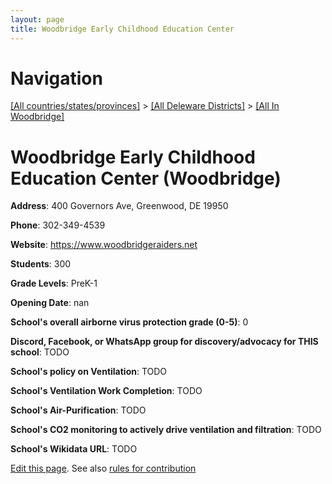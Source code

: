 ```yaml
---
layout: page
title: Woodbridge Early Childhood Education Center
---
```

# Navigation

[[All countries/states/provinces]](../../..) > [[All Deleware Districts]](../..) > [[All In Woodbridge]](..)

# Woodbridge Early Childhood Education Center (Woodbridge)

**Address**: 400 Governors Ave, Greenwood, DE 19950

**Phone**: 302-349-4539

**Website**: <https://www.woodbridgeraiders.net>

**Students**: 300

**Grade Levels**: PreK-1

**Opening Date**: nan

**School's overall airborne virus protection grade (0-5)**: 0

**Discord, Facebook, or WhatsApp group for discovery/advocacy for THIS school**: TODO

**School's policy on Ventilation**: TODO

**School's Ventilation Work Completion**: TODO

**School's Air-Purification**: TODO

**School's CO2 monitoring to actively drive ventilation and filtration**: TODO

**School's Wikidata URL**: TODO


[Edit this page](https://github.com/ventilate-schools/DE/edit/main/./Woodbridge/Woodbridge_Early_Childhood_Education_Center.md). See also [rules for contribution](../../../contribution-rules/)